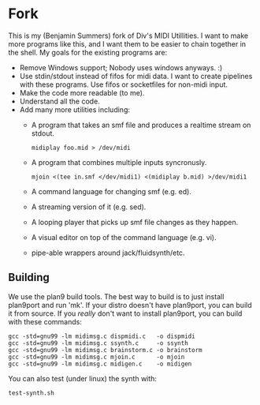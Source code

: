 # Fork

This is my (Benjamin Summers) fork of Div's MIDI Utillities.  I want to
make more programs like this, and I want them to be easier to chain
together in the shell.  My goals for the existing programs are:

- Remove Windows support; Nobody uses windows anyways.  :)
- Use stdin/stdout instead of fifos for midi data.  I want to create
  pipelines with these programs.  Use fifos or socketfiles for non-midi
  input.
- Make the code more readable (to me).
- Understand all the code.
- Add many more utilities including:
  - A program that takes an smf file and produces a realtime stream on
    stdout.

        midiplay foo.mid > /dev/midi

  - A program that combines multiple inputs syncronusly.

        mjoin <(tee in.smf </dev/midi1) <(midiplay b.mid) >/dev/midi1

  - A command language for changing smf (e.g. ed).
  - A streaming version of it (e.g. sed).
  - A looping player that picks up smf file changes as they happen.
  - A visual editor on top of the command language (e.g. vi).
  - pipe-able wrappers around jack/fluidsynth/etc.

## Building

We use the plan9 build tools.  The best way to build is to just install
plan9port and run 'mk'.  If your distro doesn't have plan9port, you can
build it from source.  If you *really* don't want to install plan9port, you
can build with these commands:

	gcc -std=gnu99 -lm midimsg.c dispmidi.c   -o dispmidi
	gcc -std=gnu99 -lm midimsg.c ssynth.c     -o ssynth
	gcc -std=gnu99 -lm midimsg.c brainstorm.c -o brainstorm
	gcc -std=gnu99 -lm midimsg.c mjoin.c      -o mjoin
	gcc -std=gnu99 -lm midimsg.c midigen.c    -o midigen

You can also test (under linux) the synth with:

	test-synth.sh
